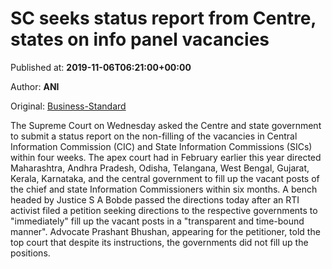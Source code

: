 
# SC seeks status report from Centre, states on info panel vacancies

Published at: **2019-11-06T06:21:00+00:00**

Author: **ANI**

Original: [Business-Standard](https://www.business-standard.com/article/news-ani/sc-seeks-status-report-on-non-filling-of-vacancies-of-information-commissioners-119110600402_1.html)

The Supreme Court on Wednesday asked the Centre and state government to submit a status report on the non-filling of the vacancies in Central Information Commission (CIC) and State Information Commissions (SICs) within four weeks.
The apex court had in February earlier this year directed Maharashtra, Andhra Pradesh, Odisha, Telangana, West Bengal, Gujarat, Kerala, Karnataka, and the central government to fill up the vacant posts of the chief and state Information Commissioners within six months.
A bench headed by Justice S A Bobde passed the directions today after an RTI activist filed a petition seeking directions to the respective governments to "immediately" fill up the vacant posts in a "transparent and time-bound manner".
Advocate Prashant Bhushan, appearing for the petitioner, told the top court that despite its instructions, the governments did not fill up the positions.
